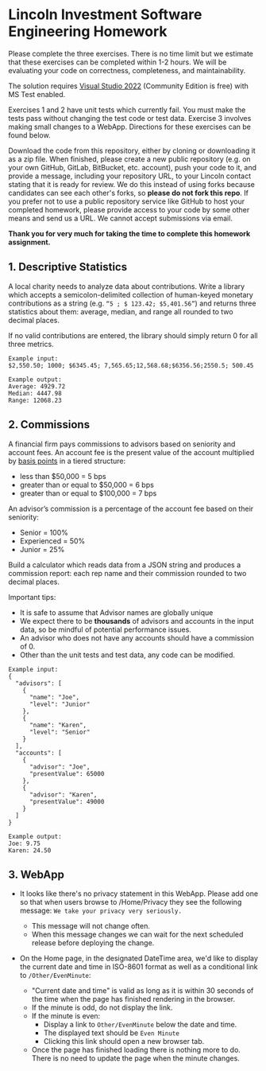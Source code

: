 # Lincoln Investment Software Engineering Homework

Please complete the three exercises.  There is no time limit but we estimate that these exercises can be completed within 1-2 hours.  We will be evaluating your code on correctness, completeness, and maintainability.  

The solution requires [Visual Studio 2022](https://www.visualstudio.com/downloads/) (Community Edition is free) with MS Test enabled.

Exercises 1 and 2 have unit tests which currently fail.  You must make the tests pass without changing the test code or test data.  Exercise 3 involves making small changes to a WebApp.  Directions for these exercises can be found below.

Download the code from this repository, either by cloning or downloading it as a zip file.  When finished, please create a new public repository (e.g. on your own GitHub, GitLab, BitBucket, etc. account), push your code to it, and provide a message, including your repository URL, to your Lincoln contact stating that it is ready for review.  We do this instead of using forks because candidates can see each other's forks, so **please do not fork this repo**.  If you prefer not to use a public repository service like GitHub to host your completed homework, please provide access to your code by some other means and send us a URL.  We cannot accept submissions via email.

**Thank you for very much for taking the time to complete this homework assignment.** 

## 1. Descriptive Statistics

 A local charity needs to analyze data about contributions. Write a library which accepts a semicolon-delimited collection of human-keyed monetary contributions as a string (e.g. `“5 ; $ 123.42; $5,401.56”`) and returns three statistics about them: average, median, and range all rounded to two decimal places.

If no valid contributions are entered, the library should simply return 0 for all three metrics.

```
Example input:
$2,550.50; 1000; $6345.45; 7,565.65;12,568.68;$6356.56;2550.5; 500.45

Example output:
Average: 4929.72
Median: 4447.98
Range: 12068.23
```

## 2. Commissions
A financial firm pays commissions to advisors based on seniority and account fees. An account fee is the present value of the account multiplied by [basis points](http://www.investopedia.com/terms/b/basispoint.asp)
in a tiered structure:

* less than $50,000 = 5 bps
* greater than or equal to $50,000 = 6 bps
* greater than or equal to $100,000 = 7 bps

An advisor’s commission is a percentage of the account fee based on their seniority:

* Senior = 100%
* Experienced = 50%
* Junior = 25%

Build a calculator which reads data from a JSON string and produces a commission report: each rep name and their commission rounded to two decimal places. 

Important tips:

* It is safe to assume that Advisor names are globally unique
* We expect there to be **thousands** of advisors and accounts in the input data, so be mindful of potential performance issues.
* An advisor who does not have any accounts should have a commission of 0.
* Other than the unit tests and test data, any code can be modified.

```
Example input:
{
  "advisors": [
    {
      "name": "Joe",
      "level": "Junior"
    },
    {
      "name": "Karen",
      "level": "Senior"
    }
  ],
  "accounts": [
    {
      "advisor": "Joe",
      "presentValue": 65000
    },
    {
      "advisor": "Karen",
      "presentValue": 49000
    }
  ]
}

Example output:
Joe: 9.75
Karen: 24.50
```

## 3. WebApp
* It looks like there's no privacy statement in this WebApp.  Please add one so that when users browse to /Home/Privacy they see the following message: `We take your privacy very seriously.`
  * This message will not change often.
  * When this message changes we can wait for the next scheduled release before deploying the change.
                
* On the Home page, in the designated DateTime area, we'd like to display the current date and time in ISO-8601 format as well as a conditional link to `/Other/EvenMinute`:
  * "Current date and time" is valid as long as it is within 30 seconds of the time when the page has finished rendering in the browser.
  * If the minute is odd, do not display the link.
  * If the minute is even:
    * Display a link to `Other/EvenMinute` below the date and time.
    * The displayed text should be `Even Minute`
    * Clicking this link should open a new browser tab.
  * Once the page has finished loading there is nothing more to do.  There is no need to update the page when the minute changes.
